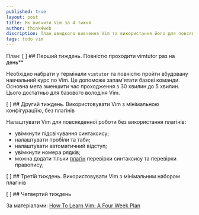 ```yaml
---
published: true
layout: post
title: Як вивчити Vim за 4 тижня
author: think4web
discription: План швидкого вивчення Vim та використання його для повсякденної роботи.
tags: todo vim
---
```


План:
[ ] ## Перший тиждень. Повністю проходити vimtutor раз на день**

Необхідно набрати у термінали ```vimtutor``` та повністю пройти вбудовану навчальний курс по Vim. Це допоможе запам'ятати базові команди. Основна мета зменшити час проходження з 30 хвилин до 5 хвилин. Цього достатньо для базового володіня Vim.

[ ] ## Другий тиждень. Використовувати Vim з мінімальною конфігураціїю, без плагінів 

Налаштувати Vim для повсякденної роботи без використання плагінів:
- увімкнути підсвічування синтаксису;
- налаштувати пробіли та таби;
- налаштувати автоматичний відступ;
- увімкнути номера рядків;
- можна додати тільки [плагін](/Plahiny-dlya-Vim/) перевірки синтаксису та перевірки правопису;

[ ] ## Третій тиждень. Використовувати Vim з мінімальним набором плагінів
 
[ ] ## Четвертий тиждень

За матеріалами: [How To Learn Vim: A Four Week Plan](https://medium.com/actualize-network/how-to-learn-vim-a-four-week-plan-cd8b376a9b85)
